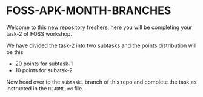 # FOSS-APK-MONTH-BRANCHES
Welcome to this new repository freshers, here you will be completing your task-2 of FOSS workshop.

We have divided the task-2️ into two subtasks and the points distribution will be this 
- 20 points for subtask-1
- 10 points for subatsk-2

Now head over to the `subtask1` branch of this repo and complete the task as instructed in the `README.md` file.
